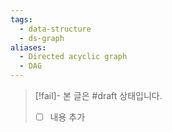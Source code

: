 ```yaml
---
tags:
  - data-structure
  - ds-graph
aliases:
  - Directed acyclic graph
  - DAG
---
```

> [!fail]- 본 글은 #draft 상태입니다.
> - [ ] 내용 추가